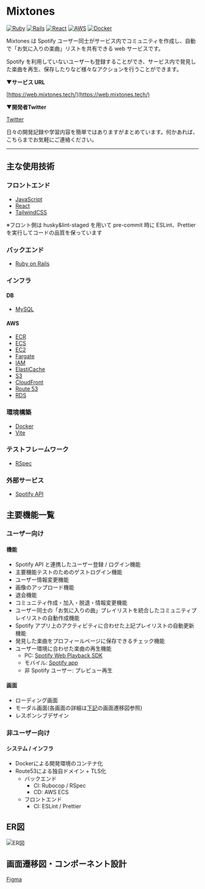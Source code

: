 # Mixtones

[![Ruby](https://img.shields.io/badge/Ruby-v3.3.0-CC342D?logo=Ruby&logoColor=CC342D)](https://www.ruby-lang.org/ja/news/2023/12/25/ruby-3-3-0-released/)
[![Rails](https://img.shields.io/badge/Rails-v7.0.8.1-CC0000?logo=Ruby-on-Rails&logoColor=CC0000)](https://rubyonrails.org/2024/2/21/Rails-Versions-6-1-7-7-7-0-8-1-and-7-1-3-2-have-been-released)
[![React](https://img.shields.io/badge/React-v18.2.0-61DAFB?logo=React&logoColor=61DAFB)](https://react.dev/blog/2022/03/29/react-v18#whats-new-in-react-18)
[![AWS](https://img.shields.io/badge/Amazon%20AWS-gray?logo=Amazon-AWS&logoColor=FFFFFF)](https://aws.amazon.com)
[![Docker](https://img.shields.io/badge/Docker-gray?logo=Docker&logoColor=2496ED)](https://www.docker.com)

Mixtones は Spotify ユーザー同士がサービス内でコミュニティを作成し、自動で「お気に入りの楽曲」リストを共有できる web サービスです。

Spotify を利用していないユーザーも登録することができ、サービス内で発見した楽曲を再生、保存したりなど様々なアクションを行うことができます。

▼**サービス URL**

[https://web.mixtones.tech/](https://web.mixtones.tech/)

▼**開発者Twitter**

[Twitter](https://twitter.com/saito_engine)

日々の開発記録や学習内容を簡単ではありますがまとめています。何かあれば、こちらまでお気軽にご連絡ください。

---

## 主な使用技術

### フロントエンド

- [JavaScript](https://developer.mozilla.org/ja/docs/Web/JavaScript)
- [React](https://ja.reactjs.org/)
- [TailwindCSS](https://tailwindcss.com/)

※フロント側は husky&lint-staged を用いて pre-commit 時に ESLint、Prettier を実行してコードの品質を保っています

### バックエンド

- [Ruby on Rails](https://rubyonrails.org/)

### インフラ

#### DB

- [MySQL](https://www.mysql.com/)

#### AWS

- [ECR](https://aws.amazon.com/ecr/)
- [ECS](https://aws.amazon.com/ecs/)
- [EC2](https://aws.amazon.com/ec2/)
- [Fargate](https://aws.amazon.com/fargate/)
- [IAM](https://aws.amazon.com/iam/)
- [ElastiCache](https://aws.amazon.com/elasticache/)
- [S3](https://aws.amazon.com/s3/)
- [CloudFront](https://aws.amazon.com/cloudfront/)
- [Route 53](https://aws.amazon.com/route53/)
- [RDS](https://aws.amazon.com/rds/)

### 環境構築

- [Docker](https://www.docker.com/)
- [Vite](https://vitejs.dev/)

### テストフレームワーク

- [RSpec](https://rspec.info/)

### 外部サービス

- [Spotify API](https://developer.spotify.com/documentation/web-api/)

## 主要機能一覧

### ユーザー向け

#### 機能

- Spotify API と連携したユーザー登録 / ログイン機能
- 主要機能テストのためのゲストログイン機能
- ユーザー情報変更機能
- 画像のアップロード機能
- 退会機能
- コミュニティ作成・加入・脱退・情報変更機能
- ユーザー同士の「お気に入りの曲」プレイリストを統合したコミュニティプレイリストの自動作成機能
- Spotify アプリ上のアクティビティに合わせた上記プレイリストの自動更新機能
- 発見した楽曲をプロフィールページに保存できるチェック機能
- ユーザー環境に合わせた楽曲の再生機能
  - PC: [Spotify Web Playback SDK](https://developer.spotify.com/documentation/web-playback-sdk)
  - モバイル: [Spotify app](https://apps.apple.com/us/app/spotify-music-and-podcasts/id32468458)
  - 非 Spotify ユーザー: プレビュー再生

#### 画面

- ローディング画面
- モーダル画面(各画面の詳細は[下記](https://www.figma.com/design/DIyTcv7AaRL7N2ieR4kPDa/Mixify_%E7%94%BB%E9%9D%A2%E9%81%B7%E7%A7%BB%E5%9B%B3?node-id=0-1&t=fIeI1VKmoVXSV93N-0)の画面遷移図参照)
- レスポンシブデザイン

### 非ユーザー向け

#### システム / インフラ

- Dockerによる開発環境のコンテナ化
- Route53による独自ドメイン + TLS化
  - バックエンド
    - CI: Rubocop / RSpec
    - CD: AWS ECS
  - フロントエンド
    - CI: ESLint / Prettier

## ER図

![ER図](./assets/Mixtones_ER図.drawio3.png)

## 画面遷移図・コンポーネント設計

[Figma](https://www.figma.com/design/DIyTcv7AaRL7N2ieR4kPDa/Mixify_%E7%94%BB%E9%9D%A2%E9%81%B7%E7%A7%BB%E5%9B%B3?node-id=0-1&t=fIeI1VKmoVXSV93N-0)